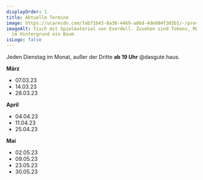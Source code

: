 ```yaml
---
displayOrder: 1
title: Aktuelle Termine
image: https://ucarecdn.com/fab71b43-8a30-4469-a86d-4de884f302b1/-/preview/-/enhance/63/
imageAlt: Tisch mit Spielmaterial von Everdell. Zusehen sind Tokens, Münzen und
  im Hintergrund ein Baum
isLogo: false
---
```

Jeden Dienstag im Monat, außer der Dritte **ab 19 Uhr** @dasgute.haus.

**März**

* 07.03.23
* 14.03.23
* 28.03.23

**April**

* 04.04.23
* 11.04.23
* 25.04.23 

**Mai**
* 02.05.23
* 09.05.23
* 23.05.23
* 30.05.23
